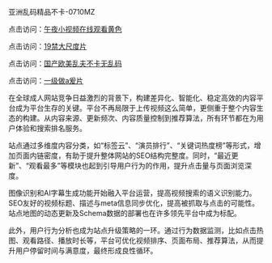 亚洲乱码精品不卡-0710MZ

点击访问：<a href="https://heiliaoll4qsx.pages.dev">午夜小视频在线观看黄色</a>

点击访问：<a href="https://heiliaoxwd5i8.pages.dev">19禁大尺度片</a>

点击访问：<a href="https://heiliaoga6s9v.pages.dev">国产欧美乱夫不卡无乱码</a>

点击访问：<a href="https://heiliaowzu4ur.pages.dev">一级做a爰片</a>

在全球成人网站竞争日益激烈的背景下，构建差异化、智能化、稳定高效的内容平台成为平台生存的关键。平台不再局限于上传视频这么简单，更侧重于整个内容生态的构建。从内容来源、更新频次、内容质量控制到推荐算法，所有环节都在为用户体验和搜索排名服务。

站点通过多维度内容分类，如“标签云”、“演员排行”、“关键词热度榜”等形式，增加页面内链密度，有助于提升整体网站的SEO结构完整度。同时，“最近更新”、“观看最多”等模块也起到引导用户行为的作用，提升点击量与页面浏览深度。

图像识别和AI字幕生成功能开始融入平台运营，提高视频搜索的语义识别能力。SEO友好的视频标题、描述与meta信息同步优化，提高被抓取与点击的可能性。站点地图的动态更新及Schema数据的部署也在许多领先平台中成为标配。

此外，用户行为分析也成为站点升级策略的一环。通过行为数据监测，比如点击热图、观看路径、播放时长等，平台可优化视频排序、页面布局、推荐算法，从而提升用户停留时间与满意度，最终形成良性循环。

<span style="display:none;">[Canonical link]( https://github.com/bob20250710/ribenx4205 ）</span>
